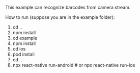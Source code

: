 This example can recognize barcodes from camera stream.

How to run (suppose you are in the example folder):


1. cd ..
2. npm install
3. cd example
4. npm install
5. cd ios
6. pod install
7. cd ..
8. npx react-native run-android # or npx react-native run-ios